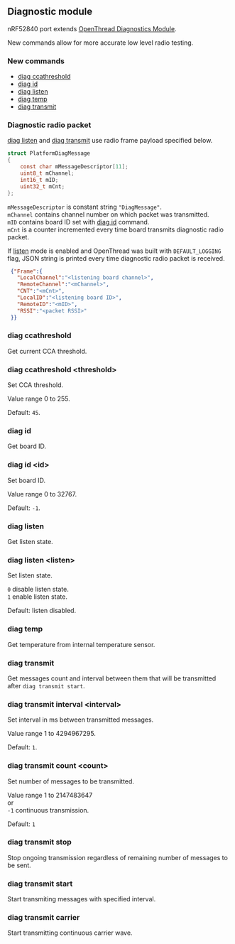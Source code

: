 ## Diagnostic module

nRF52840 port extends [OpenThread Diagnostics Module][DIAG].

New commands allow for more accurate low level radio testing.

### New commands
 * [diag ccathreshold](#diag-ccathreshold)
 * [diag id](#diag-id)
 * [diag listen](#diag-listen)
 * [diag temp](#diag-temp)
 * [diag transmit](#diag-transmit)

### Diagnostic radio packet
[diag listen](#diag-listen) and [diag transmit](#diag-transmit) use radio frame payload specified below.

 ```c
 struct PlatformDiagMessage
 {
     const char mMessageDescriptor[11];
     uint8_t mChannel;
     int16_t mID;
     uint32_t mCnt;
 };
 ```

`mMessageDescriptor` is constant string `"DiagMessage"`.<br />
`mChannel` contains channel number on which packet was transmitted.<br />
`mID` contains board ID set with [diag id](#diag-id) command.<br />
`mCnt` is a counter incremented every time board transmits diagnostic radio packet.

If [listen](#diag-listen) mode is enabled and OpenThread was built with `DEFAULT_LOGGING` flag, JSON string is printed every time diagnostic radio packet is received.

```JSON
 {"Frame":{
   "LocalChannel":"<listening board channel>",
   "RemoteChannel":"<mChannel>",
   "CNT":"<mCnt>",
   "LocalID":"<listening board ID>",
   "RemoteID":"<mID>",
   "RSSI":"<packet RSSI>"
 }}
```

### diag ccathreshold
Get current CCA threshold.

### diag ccathreshold \<threshold\>
Set CCA threshold.

Value range 0 to 255.

Default: `45`.

### diag id
Get board ID.

### diag id \<id\>
Set board ID.

Value range 0 to 32767.

Default: `-1`.

### diag listen
Get listen state.

### diag listen \<listen\>
Set listen state.

`0` disable listen state.<br />
`1` enable listen state.

Default: listen disabled.

### diag temp
Get temperature from internal temperature sensor.

### diag transmit
Get messages count and interval between them that will be transmitted after `diag transmit start`.

### diag transmit interval \<interval\>
Set interval in ms between transmitted messages.

Value range 1 to 4294967295.

Default: `1`.

### diag transmit count \<count\>
Set number of messages to be transmitted.

Value range 1 to 2147483647<br />
or<br />
`-1` continuous transmission.

Default: `1`

### diag transmit stop
Stop ongoing transmission regardless of remaining number of messages to be sent.

### diag transmit start
Start transmiting messages with specified interval.

### diag transmit carrier
Start transmitting continuous carrier wave.

[DIAG]: ./../../../src/diag/README.md
